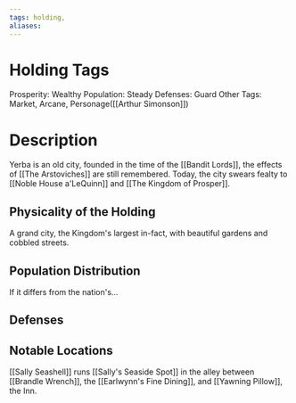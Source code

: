 ```yaml
---
tags: holding,
aliases:
---
```


# Holding Tags
Prosperity: Wealthy
Population: Steady
Defenses: Guard
Other Tags: Market, Arcane, Personage([[Arthur Simonson]])

# Description
Yerba is an old city, founded in the time of the [[Bandit Lords]], the effects of [[The Arstoviches]] are still remembered. Today, the city swears fealty to [[Noble House a'LeQuinn]] and [[The Kingdom of Prosper]].

## Physicality of the Holding
A grand city, the Kingdom's largest in-fact, with beautiful gardens and cobbled streets.
## Population Distribution
If it differs from the nation's...

## Defenses

## Notable Locations
[[Sally Seashell]] runs [[Sally's Seaside Spot]] in the alley between [[Brandle Wrench]], the [[Earlwynn's Fine Dining]], and [[Yawning Pillow]], the Inn.

